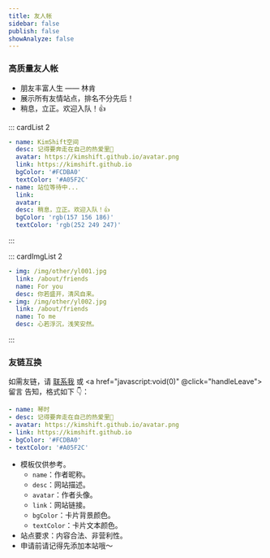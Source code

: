 ```yaml
---
title: 友人帐
sidebar: false
publish: false
showAnalyze: false
---
```


<script setup>
  const handleLeave = () =>{
   window.scrollTo(0, document.body.scrollHeight);
  }
</script>

<!-- <Boxx /> -->

### 高质量友人帐

- 朋友丰富人生 —— 林肯
- 展示所有友情站点，排名不分先后！
- 稍息，立正。欢迎入队！👍

::: cardList 2

```yaml
- name: KimShift空间
  desc: 记得要奔走在自己的热爱里🌹
  avatar: https://kimshift.github.io/avatar.png
  link: https://kimshift.github.io
  bgColor: '#FCDBA0'
  textColor: '#A05F2C'
- name: 站位等待中...
  link:
  avatar:
  desc: 稍息，立正。欢迎入队！👍
  bgColor: 'rgb(157 156 186)'
  textColor: 'rgb(252 249 247)'
```

:::

::: cardImgList 2

```yaml
- img: /img/other/yl001.jpg
  link: /about/friends
  name: For you
  desc: 你若盛开，清风自来。
- img: /img/other/yl002.jpg
  link: /about/friends
  name: To me
  desc: 心若浮沉，浅笑安然。
```

:::

### 友链互换

如需友链，请 [联系我](tencent://message/?Menu=yes&uin=710429093&Service=300&sigT=45a1e5847943b64c6ff3990f8a9e644d2b31356cb0b4ac6b24663a3c8dd0f8aa12a595b1714f9d45) 或
<a href="javascript:void(0)" @click="handleLeave"> 留言 </a> 告知，格式如下 👇：

```yaml
- name: 琴时
- desc: 记得要奔走在自己的热爱里🌹
- avatar: https://kimshift.github.io/avatar.png
- link: https://kimshift.github.io
- bgColor: '#FCDBA0'
- textColor: '#A05F2C'
```

- 模板仅供参考。
  - `name`：作者昵称。
  - `desc`：网站描述。
  - `avatar`：作者头像。
  - `link`：网站链接。
  - `bgColor`：卡片背景颜色。
  - `textColor`：卡片文本颜色。
- 站点要求：内容合法、非营利性。
- 申请前请记得先添加本站哦～

